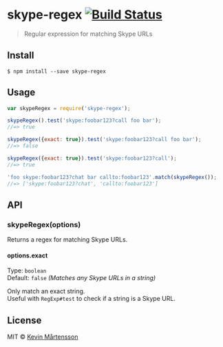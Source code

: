 # skype-regex [![Build Status](http://img.shields.io/travis/kevva/skype-regex.svg?style=flat)](https://travis-ci.org/kevva/skype-regex)

> Regular expression for matching Skype URLs


## Install

```
$ npm install --save skype-regex
```


## Usage

```js
var skypeRegex = require('skype-regex');

skypeRegex().test('skype:foobar123?call foo bar');
//=> true

skypeRegex({exact: true}).test('skype:foobar123?call foo bar');
//=> false

skypeRegex({exact: true}).test('skype:foobar123?call');
//=> true

'foo skype:foobar123?chat bar callto:foobar123'.match(skypeRegex());
//=> ['skype:foobar123?chat', 'callto:foobar123']
```


## API

### skypeRegex(options)

Returns a regex for matching Skype URLs.

#### options.exact

Type: `boolean`  
Default: `false` *(Matches any Skype URLs in a string)*

Only match an exact string.  
Useful with `RegExp#test` to check if a string is a Skype URL.


## License

MIT © [Kevin Mårtensson](https://github.com/kevva)
